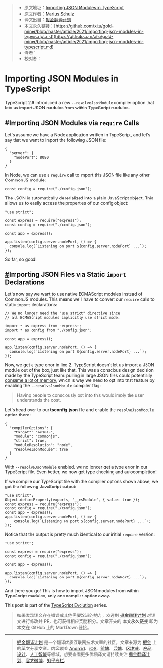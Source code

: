 > * 原文地址：[Importing JSON Modules in TypeScript](https://mariusschulz.com/blog/importing-json-modules-in-typescript)
> * 原文作者：[Marius Schulz](https://mariusschulz.com/)
> * 译文出自：[掘金翻译计划](https://github.com/xitu/gold-miner)
> * 本文永久链接：[https://github.com/xitu/gold-miner/blob/master/article/2021/importing-json-modules-in-typescript.md](https://github.com/xitu/gold-miner/blob/master/article/2021/importing-json-modules-in-typescript.md)
> * 译者：
> * 校对者：

# Importing JSON Modules in TypeScript

TypeScript 2.9 introduced a new `--resolveJsonModule` compiler option that lets us import JSON modules from within TypeScript modules.

## [#](#importing-json-modules-via-require-calls)Importing JSON Modules via `require` Calls

Let's assume we have a Node application written in TypeScript, and let's say that we want to import the following JSON file:

```
{
  "server": {
    "nodePort": 8080
  }
}
```

In Node, we can use a `require` call to import this JSON file like any other CommonJS module:

```
const config = require("./config.json");
```

The JSON is automatically deserialized into a plain JavaScript object. This allows us to easily access the properties of our config object:

```
"use strict";

const express = require("express");
const config = require("./config.json");

const app = express();

app.listen(config.server.nodePort, () => {
  console.log(`Listening on port ${config.server.nodePort} ...`);
});
```

So far, so good!

## [#](#importing-json-files-via-static-import-declarations)Importing JSON Files via Static `import` Declarations

Let's now say we want to use native ECMAScript modules instead of CommonJS modules. This means we'll have to convert our `require` calls to static `import` declarations:

```
// We no longer need the "use strict" directive since
// all ECMAScript modules implicitly use strict mode.

import * as express from "express";
import * as config from "./config.json";

const app = express();

app.listen(config.server.nodePort, () => {
  console.log(`Listening on port ${config.server.nodePort} ...`);
});
```

Now, we get a type error in line 2. TypeScript doesn't let us import a JSON module out of the box, just like that. This was a conscious design decision made by the TypeScript team: pulling in large JSON files could potentially [consume a lot of memory](https://github.com/Microsoft/TypeScript/pull/22167#issuecomment-385479553), which is why we need to opt into that feature by enabling the `--resolveJsonModule` compiler flag:

> Having people to consciously opt into this would imply the user understands the cost.

Let's head over to our **tsconfig.json** file and enable the `resolveJsonModule` option there:

```
{
  "compilerOptions": {
    "target": "es2015",
    "module": "commonjs",
    "strict": true,
    "moduleResolution": "node",
    "resolveJsonModule": true
  }
}
```

With `--resolveJsonModule` enabled, we no longer get a type error in our TypeScript file. Even better, we now get type checking and autocompletion!

  

If we compile our TypeScript file with the compiler options shown above, we get the following JavaScript output:

```
"use strict";
Object.defineProperty(exports, "__esModule", { value: true });
const express = require("express");
const config = require("./config.json");
const app = express();
app.listen(config.server.nodePort, () => {
    console.log(`Listening on port ${config.server.nodePort} ...`);
});
```

Notice that the output is pretty much identical to our initial `require` version:

```
"use strict";

const express = require("express");
const config = require("./config.json");

const app = express();

app.listen(config.server.nodePort, () => {
  console.log(`Listening on port ${config.server.nodePort} ...`);
});
```

And there you go! This is how to import JSON modules from within TypeScript modules, only one compiler option away.

This post is part of the [TypeScript Evolution](/blog/series/typescript-evolution) series.

> 如果发现译文存在错误或其他需要改进的地方，欢迎到 [掘金翻译计划](https://github.com/xitu/gold-miner) 对译文进行修改并 PR，也可获得相应奖励积分。文章开头的 **本文永久链接** 即为本文在 GitHub 上的 MarkDown 链接。

---

> [掘金翻译计划](https://github.com/xitu/gold-miner) 是一个翻译优质互联网技术文章的社区，文章来源为 [掘金](https://juejin.im) 上的英文分享文章。内容覆盖 [Android](https://github.com/xitu/gold-miner#android)、[iOS](https://github.com/xitu/gold-miner#ios)、[前端](https://github.com/xitu/gold-miner#前端)、[后端](https://github.com/xitu/gold-miner#后端)、[区块链](https://github.com/xitu/gold-miner#区块链)、[产品](https://github.com/xitu/gold-miner#产品)、[设计](https://github.com/xitu/gold-miner#设计)、[人工智能](https://github.com/xitu/gold-miner#人工智能)等领域，想要查看更多优质译文请持续关注 [掘金翻译计划](https://github.com/xitu/gold-miner)、[官方微博](http://weibo.com/juejinfanyi)、[知乎专栏](https://zhuanlan.zhihu.com/juejinfanyi)。
